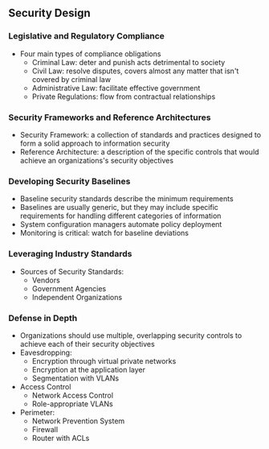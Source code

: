 ## Security Design

### Legislative and Regulatory Compliance
* Four main types of compliance obligations
    * Criminal Law: deter and punish acts detrimental to society
    * Civil Law: resolve disputes, covers almost any matter that isn't covered by criminal law
    * Administrative Law: facilitate effective government
    * Private Regulations: flow from contractual relationships
    
### Security Frameworks and Reference Architectures
* Security Framework: a collection of standards and practices designed to form a solid approach to information security
* Reference Architecture: a description of the specific controls that would achieve an organizations's security objectives

### Developing Security Baselines
* Baseline security standards describe the minimum requirements
* Baselines are usually generic, but they may include specific requirements for handling different categories of information
* System configuration managers automate policy deployment
* Monitoring is critical: watch for baseline deviations

### Leveraging Industry Standards
* Sources of Security Standards:
    * Vendors
    * Government Agencies
    * Independent Organizations

### Defense in Depth
* Organizations should use multiple, overlapping security controls to achieve each of their security objectives
* Eavesdropping:
    * Encryption through virtual private networks
    * Encryption at the application layer
    * Segmentation with VLANs
* Access Control
    * Network Access Control
    * Role-appropriate VLANs
* Perimeter:
    * Network Prevention System
    * Firewall
    * Router with ACLs